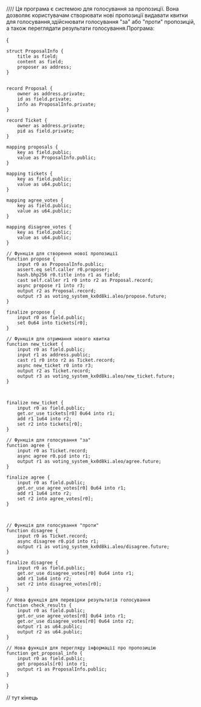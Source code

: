//// Ця програма є системою для голосування за пропозиції. Вона дозволяє користувачам створювати нові пропозиції видавати квитки для голосування,здійснювати голосування "за" або "проти" пропозицій, а також переглядати результати голосування.Програма:



{

    struct ProposalInfo {
        title as field;
        content as field;
        proposer as address;
    }


    record Proposal {
        owner as address.private;
        id as field.private;
        info as ProposalInfo.private;
    }

    record Ticket {
        owner as address.private;
        pid as field.private;
    }

    mapping proposals {
        key as field.public;
        value as ProposalInfo.public;
    }

    mapping tickets {
        key as field.public;
        value as u64.public;
    }

    mapping agree_votes {
        key as field.public;
        value as u64.public;
    }

    mapping disagree_votes {
        key as field.public;
        value as u64.public;
    }

    // Функція для створення нової пропозиції
    function propose {
        input r0 as ProposalInfo.public;
        assert.eq self.caller r0.proposer;
        hash.bhp256 r0.title into r1 as field;
        cast self.caller r1 r0 into r2 as Proposal.record;
        async propose r1 into r3;
        output r2 as Proposal.record;
        output r3 as voting_system_kx0d8ki.aleo/propose.future;
    }

    finalize propose {
        input r0 as field.public;
        set 0u64 into tickets[r0];
    }

    // Функція для отримання нового квитка
    function new_ticket {
        input r0 as field.public;
        input r1 as address.public;
        cast r1 r0 into r2 as Ticket.record;
        async new_ticket r0 into r3;
        output r2 as Ticket.record;
        output r3 as voting_system_kx0d8ki.aleo/new_ticket.future;
    }



    finalize new_ticket {
        input r0 as field.public;
        get.or_use tickets[r0] 0u64 into r1;
        add r1 1u64 into r2;
        set r2 into tickets[r0];
    }

    // Функція для голосування "за"
    function agree {
        input r0 as Ticket.record;
        async agree r0.pid into r1;
        output r1 as voting_system_kx0d8ki.aleo/agree.future;
    }

    finalize agree {
        input r0 as field.public;
        get.or_use agree_votes[r0] 0u64 into r1;
        add r1 1u64 into r2;
        set r2 into agree_votes[r0];
    }



    // Функція для голосування "проти"
    function disagree {
        input r0 as Ticket.record;
        async disagree r0.pid into r1;
        output r1 as voting_system_kx0d8ki.aleo/disagree.future;
    }

    finalize disagree {
        input r0 as field.public;
        get.or_use disagree_votes[r0] 0u64 into r1;
        add r1 1u64 into r2;
        set r2 into disagree_votes[r0];
    }

    // Нова функція для перевірки результатів голосування
    function check_results {
        input r0 as field.public;
        get.or_use agree_votes[r0] 0u64 into r1;
        get.or_use disagree_votes[r0] 0u64 into r2;
        output r1 as u64.public;
        output r2 as u64.public;
    }

    // Нова функція для перегляду інформації про пропозицію
    function get_proposal_info {
        input r0 as field.public;
        get proposals[r0] into r1;
        output r1 as ProposalInfo.public;
    }

}


// тут кінець
